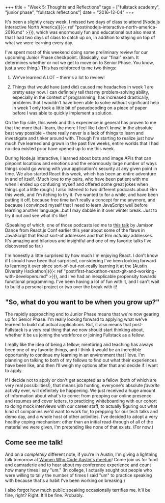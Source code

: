 +++
title = "Week 5: Thoughts and Reflections"
tags = ["fullstack academy", "junior phase", "fullstack reflections"]
date = "2016-12-04"
+++

It's been a slightly crazy week. I missed two days of class to attend [Node.js Interactive North America]({{< ref "post/nodejs-interactive-north-america-2016.md" >}}), which was enormously fun and educational but also meant that I had two days of class to catch up on, in addition to staying on top of what we were learning every day.

I've spent most of this weekend doing some preliminary review for our upcoming Junior Phase checkpoint. (Basically, our "final" exam. It determines whether or not we get to move on to Senior Phase. You know, just a wee thing.) This has reinforced to me two things:

1. We've learned A LOT – there's a lot to review!

2. Things that would have (and did) caused me headaches in week 1 are pretty easy now. I can definitely tell that my problem-solving ability, especially in the context of programming, has increased drastically; problems that I wouldn't have been able to solve without significant help in week 1 only took a little bit of pseudocoding on a piece of paper before I was able to quickly implement a solution.

On the flip side, this week and this experience in general has proven to me that the more that I learn, the more I feel like I don't know, in the absolute best way possible – there really never is a lack of things to learn and investigate and tinker around with. Though I'm starting to realize just how much I've learned and grown in the past five weeks, entire worlds that I had no idea existed prior have opened up to me this week.

During Node.js Interactive, I learned about bots and image APIs that can pinpoint locations and emotions and the enormously large number of ways things could go wrong with your application's security at any given point in time. We also started React this week, which has been an entire adventure in and of itself. (Much love to my pairs, who have been patient with me when I ended up confusing myself and offered some great jokes when things got a little rough.) I also listened to two different podcasts about Elm this week, and I'm itching to try it. I've wanted to for a while, and have been putting it off, because free time isn't really a concept for me anymore, and because I convinced myself that I need to learn JavaScript well before learning another language...but I may dabble in it over winter break. Just to try it out and see what it's like!

(Speaking of which, one of those podcasts led me to [this talk](https://youtu.be/txxKx_I39a8) by Jamison Dance from React.js Conf earlier this year about some of the flaws in JavaScript that React sort-of addresses and that Elm *actually* addresses. It's amazing and hilarious and insightful and one of my favorite talks I've discovered so far.)

I'm honestly a little surprised by how much I'm enjoying React. I don't know if I should have been that surprised, considering I've been looking forward to learning it ever since sort-of-but-not-really learning it at the [Austin Diversity Hackathon]({{< ref "post/first-hackathon-react-git-and-working-with-developers.md" >}}), and I've had an inexplicable propensity towards functional programming. I've been having a lot of fun with it, and I can't wait to build a personal project or two over the break with it!

## "So, what do you want to be when you grow up?"

The rapidly approaching end to Junior Phase means that we're now gearing up for Senior Phase. I'm really looking forward to applying what we've learned to build out actual applications. But, it also means that post-Fullstack is a very real thing that we now should start thinking about, whether it be us joining the workforce or joining Fullstack as a fellow.

I really like the idea of being a fellow; mentoring and teaching has always been one of my favorite things, and I think it would be an incredible opportunity to continue my learning in an environment that I love. I'm planning on talking to both of my fellows to find out what their experiences have been like, and then I'll weigh my options after that and decide if I want to apply.

If I decide not to apply or don't get accepted as a fellow (both of which are very real possibilities!), that means job hunting, everyone's absolute *favorite* activity ever, will definitely be happening. We just received a huge amount of information about what's to come: from prepping our online presence and resumes and cover letters, to practicing whiteboarding with our cohort to doing mock interviews with our career staff, to actually figuring out what kind of companies we'd want to work for, to prepping for our tech talks and demo day, and a whole host of other activities. I've decided to adopt a very healthy coping mechanism: other than an initial read-through of all of the material we were given, I'm pretending like none of that exists. (For now.)

## Come see me talk!

And on a *completely* different note, if you're in Austin, I'm giving a lightning talk tomorrow at [Women Who Code Austin's meetup](https://www.meetup.com/Women-Who-Code-Austin/events/232301799/)! Come join us for food and camraderie and to hear about my conference experience and count how many times I say "um." (In college, I actually sought out people who were willing to tally the number of times I said "um" to practice speaking with because that's a habit I've been working on breaking.)

I also forgot how much public speaking occasionally terrifies me. It'll be fine, right? Right. It'll be fine. Probably.
